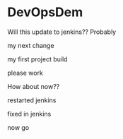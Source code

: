 # DevOpsDem

Will this update to jenkins?? Probably


my next change

my first project build

please work

How about now??

restarted jenkins

fixed in jenkins

now go
